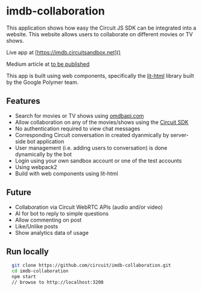 # imdb-collaboration

This application shows how easy the Circuit JS SDK can be integrated into a website. This website allows users to collaborate on different movies or TV shows.

Live app at [https://imdb.circuitsandbox.net]()

Medium article at [to be published](https://medium.com/@rurscheler)

This app is built using web components, specifically the [lit-html](https://github.com/PolymerLabs/lit-html) library built by the Google Polymer team.

## Features
* Search for movies or TV shows using [omdbapi.com]()
* Allow collaboration on any of the movies/shows using the [Circuit SDK](https://github.com/circuit-sdk)
* No authentication required to view chat messages
* Corresponding Circuit conversation in created dyanmically by server-side bot application
* User management (i.e. adding users to conversation) is done dynamically by the bot
* Login using your own sandbox account or one of the test accounts
* Using webpack2
* Build with web components using lit-html

## Future
* Collaboration via Circuit WebRTC APIs (audio and/or video)
* AI for bot to reply to simple questions
* Allow commenting on post
* Like/Unlike posts
* Show analytics data of usage

## Run locally
```bash
  git clone https://github.com/circuit/imdb-collaboration.git
  cd imdb-collaboration
  npm start
  // browse to http://localhost:3200
```
